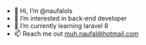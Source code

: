 - 👋 Hi, I’m @naufalols
- 👀 I’m interested in back-end developer
- 🌱 I’m currently learning laravel 8
- 📫 Reach me out muh.naufal@hotmail.com

<!---
naufalols/naufalols is a ✨ special ✨ repository because its `README.md` (this file) appears on your GitHub profile.
You can click the Preview link to take a look at your changes.
--->
